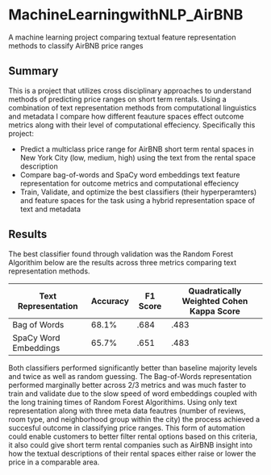 # MachineLearningwithNLP_AirBNB
A machine learning project comparing textual feature representation methods to classify AirBNB price ranges

## Summary

This is a project that utilizes cross disciplinary approaches to understand methods of predicting price ranges on short term rentals. Using a combination of text representation methods from computational linguistics and metadata I compare how different feauture spaces effect outcome metrics along with their level of computational effeciency. Specifically this project:

* Predict a multiclass price range for AirBNB short term rental spaces in New York City (low, medium, high) using the text from the rental space description 
* Compare bag-of-words and SpaCy word embeddings text feature representation for outcome metrics and computational effeciency
* Train, Validate, and optimize the best classifiers (their hyperperamters) and feature spaces for the task using a hybrid representation space of text and metadata

## Results

The best classifier found through validation was the Random Forest Algorithim below are the results across three metrics comparing text representation methods.

|Text Representation|Accuracy|F1 Score|Quadratically Weighted Cohen Kappa Score|
|-------------------|--------|--------|----------------------------------------|
|Bag of Words| 68.1% | .684| .483|
|SpaCy Word Embeddings| 65.7%| .651| .483|

Both classifiers performed significantly better than baseline majority levels and twice as well as random guessing. The Bag-of-Words representation performed marginally better across 2/3 metrics and was much faster to train and validate due to the slow speed of word embeddings coupled with the long training times of Random Forest Algorithims. Using only text representation along with three meta data feautres (number of reviews, room type, and neighborhood group within the city) the process achieved a succesful outcome in classifying price ranges. This form of automation could enable customers to better filter rental options based on this criteria, it also could give short term rental companies such as AirBNB insight into how the textual descriptions of their rental spaces either raise or lower the price in a comparable area.
